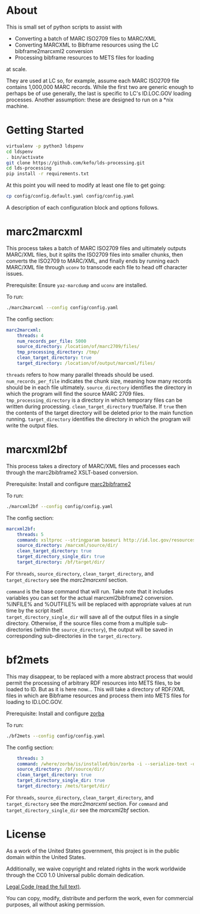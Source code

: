 # About

This is small set of python scripts to assist with

- Converting a batch of MARC ISO2709 files to MARC/XML
- Converting MARCXML to Bibframe resources using the LC bibframe2marcxml2 conversion
- Processing bibframe resources to METS files for loading

at scale.

They are used at LC so, for example, assume each MARC ISO2709 file contains 1,000,000
MARC records.  While the first two are generic enough to perhaps be of use generally, the last 
is specific to LC's ID.LOC.GOV loading processes.  Another assumption: these are 
designed to run on a *nix machine.

# Getting Started

~~~bash
virtualenv -p python3 ldspenv
cd ldspenv
. bin/activate
git clone https://github.com/kefo/lds-processing.git
cd lds-processing
pip install -r requirements.txt
~~~

At this point you will need to modify at least one file to get going:

~~~bash
cp config/config.default.yaml config/config.yaml
~~~

A description of each configuration block and options follows.

# marc2marcxml

This process takes a batch of MARC ISO2709 files and ultimately outputs MARC/XML files, but 
it splits the ISO2709 files into smaller chunks, then converts the ISO2709 to MARC/XML, and 
finally ends by running each MARC/XML file through `uconv` to transcode each file to
head off character issues.

Prerequisite:  Ensure `yaz-marcdump` and `uconv` are installed.

To run:

~~~bash
./marc2marcxml --config config/config.yaml
~~~

The config section:

~~~yaml
marc2marcxml:
    threads: 4
    num_records_per_file: 5000
    source_directory: /location/of/marc2709/files/
    tmp_processing_directory: /tmp/
    clean_target_directory: true
    target_directory: /location/of/output/marcxml/files/
~~~

`threads` refers to how many parallel threads should be used.  
`num_records_per_file` indicates the chunk size, meaning how many records should be 
in each file ultimately.
`source_directory` identifies the directory in which the program will find the source
MARC 2709 files.
`tmp_processing_directory` is a directory in which temporary files can be written during processing.
`clean_target_directory` true/false.  If `true` then the contents of the target directory will be deleted prior
to the main function running.
`target_directory` identifies the directory in which the program will write the output files.

# marcxml2bf

This process takes a directory of MARC/XML files and processes each through the 
marc2bibframe2 XSLT-based conversion.

Prerequisite:  Install and configure [marc2bibframe2](https://github.com/lcnetdev/marc2bibframe2)

To run:

~~~bash
./marcxml2bf --config config/config.yaml
~~~

The config section:

~~~yaml
marcxml2bf:
    threads: 5
    command: xsltproc --stringparam baseuri http://id.loc.gov/resources/REPLACE/ --stringparam idsource http://id.loc.gov/vocabulary/organizations/dlcmrc /location/of/xsl/marc2bibframe2.xsl %INFILE% > %OUTFILE% 
    source_directory: /marcxml/source/dir/
    clean_target_directory: true
    target_directory_single_dir: true
    target_directory: /bf/target/dir/
~~~

For `threads`, `source_directory`, `clean_target_directory`, and `target_directory` see the *marc2marcxml* section.

`command` is the base command that will run.  Take note that it includes variables you can set for the 
actual marcxml2bibframe2 conversion.  %INFILE% and %OUTFILE% will be replaced with appropriate values at 
run time by the script itself.  
`target_directory_single_dir` will save all of the output files in a single directory.  Otherwise, if the source files 
come from a multiple sub-directories (within the `source_directory`), the output will be saved in corresponding 
sub-directories in the `target_directory`.

# bf2mets

This may disappear, to be replaced with a more abstract process that would permit
the processing of arbitrary RDF resources into METS files, to be loaded to ID. But 
as it is here now...  This will take a directory of RDF/XML files in which are 
Bibframe resources and process them into METS files for loading to ID.LOC.GOV.

Prerequisite:  Install and configure [zorba](https://github.com/zorba-processor/zorba)

To run:

~~~bash
./bf2mets --config config/config.yaml
~~~

The config section:

~~~yaml
    threads: 3
    command: /where/zorba/is/installed/bin/zorba -i --serialize-text -q file:///source/xquery/resources2mets.xqy -e sourceuri:=%INFILE% -e savedir:=%OUTFILE% -e tableORschedule:= -e letter:=
    source_directory: /bf/source/dir/
    clean_target_directory: true
    target_directory_single_dir: true
    target_directory: /mets/target/dir/
~~~

For `threads`, `source_directory`, `clean_target_directory`, and `target_directory` see the *marc2marcxml* section.
For `command` and `target_directory_single_dir` see the *marcxml2bf* section.


# License
As a work of the United States government, this project is in the
public domain within the United States.

Additionally, we waive copyright and related rights in the work
worldwide through the CC0 1.0 Universal public domain dedication. 

[Legal Code (read the full text)](https://creativecommons.org/publicdomain/zero/1.0/legalcode).

You can copy, modify, distribute and perform the work, even for commercial
purposes, all without asking permission.




